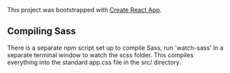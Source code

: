 This project was bootstrapped with [Create React App](https://github.com/facebookincubator/create-react-app).

## Compiling Sass  
There is a separate npm script set up to compile Sass, run 'watch-sass' in a separate terminal window to watch the scss folder. This compiles everything into the standard app.css file in the src/ directory.
